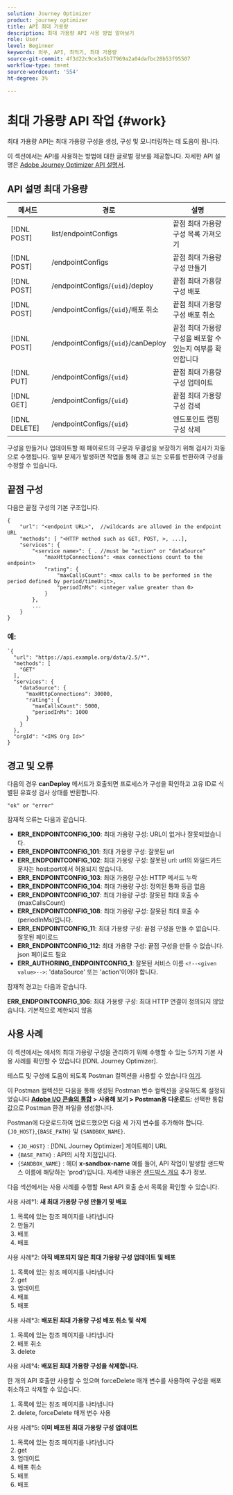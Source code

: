 ```yaml
---
solution: Journey Optimizer
product: journey optimizer
title: API 최대 가용량
description: 최대 가용량 API 사용 방법 알아보기
role: User
level: Beginner
keywords: 외부, API, 최적기, 최대 가용량
source-git-commit: 4f3d22c9ce3a5b77969a2a04dafbc28b53f95507
workflow-type: tm+mt
source-wordcount: '554'
ht-degree: 3%

---
```



# 최대 가용량 API 작업 {#work}

최대 가용량 API는 최대 가용량 구성을 생성, 구성 및 모니터링하는 데 도움이 됩니다.

이 섹션에서는 API를 사용하는 방법에 대한 글로벌 정보를 제공합니다. 자세한 API 설명은 [Adobe Journey Optimizer API 설명서](https://developer.adobe.com/journey-optimizer-apis/).

## API 설명 최대 가용량

| 메서드 | 경로 | 설명 |
|---|---|---|
| [!DNL POST] | list/endpointConfigs | 끝점 최대 가용량 구성 목록 가져오기 |
| [!DNL POST] | /endpointConfigs | 끝점 최대 가용량 구성 만들기 |
| [!DNL POST] | /endpointConfigs/`{uid}`/deploy | 끝점 최대 가용량 구성 배포 |
| [!DNL POST] | /endpointConfigs/`{uid}`/배포 취소 | 끝점 최대 가용량 구성 배포 취소 |
| [!DNL POST] | /endpointConfigs/`{uid}`/canDeploy | 끝점 최대 가용량 구성을 배포할 수 있는지 여부를 확인합니다 |
| [!DNL PUT] | /endpointConfigs/`{uid}` | 끝점 최대 가용량 구성 업데이트 |
| [!DNL GET] | /endpointConfigs/`{uid}` | 끝점 최대 가용량 구성 검색 |
| [!DNL DELETE] | /endpointConfigs/`{uid}` | 엔드포인트 캡핑 구성 삭제 |

구성을 만들거나 업데이트할 때 페이로드의 구문과 무결성을 보장하기 위해 검사가 자동으로 수행됩니다.
일부 문제가 발생하면 작업을 통해 경고 또는 오류를 반환하여 구성을 수정할 수 있습니다.

## 끝점 구성

다음은 끝점 구성의 기본 구조입니다.

```
{
    "url": "<endpoint URL>",  //wildcards are allowed in the endpoint URL
    "methods": [ "<HTTP method such as GET, POST, >, ...],
    "services": {
        "<service name>": { . //must be "action" or "dataSource" 
            "maxHttpConnections": <max connections count to the endpoint>
            "rating": {          
                "maxCallsCount": <max calls to be performed in the period defined by period/timeUnit>,
                "periodInMs": <integer value greater than 0>
            }
        },
        ...
    }
}
```

### 예:

```
`{
  "url": "https://api.example.org/data/2.5/*",
  "methods": [
    "GET"
  ],
  "services": {
    "dataSource": {
      "maxHttpConnections": 30000,
      "rating": {
        "maxCallsCount": 5000,
        "periodInMs": 1000
      }
    }
  },
  "orgId": "<IMS Org Id>"
}
```

## 경고 및 오류

다음의 경우 **canDeploy** 메서드가 호출되면 프로세스가 구성을 확인하고 고유 ID로 식별된 유효성 검사 상태를 반환합니다.

```
"ok" or "error"
```

잠재적 오류는 다음과 같습니다.

* **ERR_ENDPOINTCONFIG_100**: 최대 가용량 구성: URL이 없거나 잘못되었습니다.
* **ERR_ENDPOINTCONFIG_101**: 최대 가용량 구성: 잘못된 url
* **ERR_ENDPOINTCONFIG_102**: 최대 가용량 구성: 잘못된 url: url의 와일드카드 문자는 host:port에서 허용되지 않습니다.
* **ERR_ENDPOINTCONFIG_103**: 최대 가용량 구성: HTTP 메서드 누락
* **ERR_ENDPOINTCONFIG_104**: 최대 가용량 구성: 정의된 통화 등급 없음
* **ERR_ENDPOINTCONFIG_107**: 최대 가용량 구성: 잘못된 최대 호출 수(maxCallsCount)
* **ERR_ENDPOINTCONFIG_108**: 최대 가용량 구성: 잘못된 최대 호출 수(periodInMs)입니다.
* **ERR_ENDPOINTCONFIG_11**: 최대 가용량 구성: 끝점 구성을 만들 수 없습니다. 잘못된 페이로드
* **ERR_ENDPOINTCONFIG_112**: 최대 가용량 구성: 끝점 구성을 만들 수 없습니다. json 페이로드 필요
* **ERR_AUTHORING_ENDPOINTCONFIG_1**: 잘못된 서비스 이름 `<!--<given value>-->`: &#39;dataSource&#39; 또는 &#39;action&#39;이어야 합니다.

잠재적 경고는 다음과 같습니다.

**ERR_ENDPOINTCONFIG_106**: 최대 가용량 구성: 최대 HTTP 연결이 정의되지 않았습니다. 기본적으로 제한되지 않음

## 사용 사례

이 섹션에서는 에서의 최대 가용량 구성을 관리하기 위해 수행할 수 있는 5가지 기본 사용 사례를 확인할 수 있습니다 [!DNL Journey Optimizer].

테스트 및 구성에 도움이 되도록 Postman 컬렉션을 사용할 수 있습니다 [여기](https://raw.githubusercontent.com/AdobeDocs/JourneyAPI/master/postman-collections/Journey-Orchestration_Capping-API_postman-collection.json).

이 Postman 컬렉션은 다음을 통해 생성된 Postman 변수 컬렉션을 공유하도록 설정되었습니다 __[Adobe I/O 콘솔의 통합](https://console.adobe.io/integrations) > 사용해 보기 > Postman용 다운로드__: 선택한 통합 값으로 Postman 환경 파일을 생성합니다.

Postman에 다운로드하여 업로드했으면 다음 세 가지 변수를 추가해야 합니다. `{JO_HOST}`,`{BASE_PATH}` 및 `{SANDBOX_NAME}`.
* `{JO_HOST}` : [!DNL Journey Optimizer] 게이트웨이 URL
* `{BASE_PATH}` : API의 시작 지점입니다.
* `{SANDBOX_NAME}` : 헤더 **x-sandbox-name** 예를 들어, API 작업이 발생할 샌드박스 이름에 해당하는 &#39;prod&#39;)입니다. 자세한 내용은 [샌드박스 개요](https://experienceleague.adobe.com/docs/experience-platform/sandbox/home.html?lang=ko) 추가 정보.

다음 섹션에서는 사용 사례를 수행할 Rest API 호출 순서 목록을 확인할 수 있습니다.

사용 사례°1: **새 최대 가용량 구성 만들기 및 배포**

1. 목록에 있는 참조 페이지를 나타냅니다
1. 만들기
1. 배포
1. 배포

사용 사례°2: **아직 배포되지 않은 최대 가용량 구성 업데이트 및 배포**

1. 목록에 있는 참조 페이지를 나타냅니다
1. get
1. 업데이트
1. 배포
1. 배포

사용 사례°3: **배포된 최대 가용량 구성 배포 취소 및 삭제**

1. 목록에 있는 참조 페이지를 나타냅니다
1. 배포 취소
1. delete

사용 사례°4: **배포된 최대 가용량 구성을 삭제합니다.**

한 개의 API 호출만 사용할 수 있으며 forceDelete 매개 변수를 사용하여 구성을 배포 취소하고 삭제할 수 있습니다.
1. 목록에 있는 참조 페이지를 나타냅니다
1. delete, forceDelete 매개 변수 사용

사용 사례°5: **이미 배포된 최대 가용량 구성 업데이트**

1. 목록에 있는 참조 페이지를 나타냅니다
1. get
1. 업데이트
1. 배포 취소
1. 배포
1. 배포
